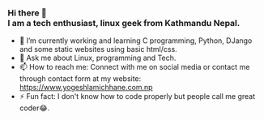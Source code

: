 <h3 color=#47f850> Hi there 👋
<br>
I am a tech enthusiast, linux geek from Kathmandu Nepal.</h3>
<!--
**YogeshLamichhane/YogeshLamichhane** is a ✨ _special_ ✨ repository because its `README.md` (this file) appears on your GitHub profile.
Here are some ideas to get you started:
-->

- 🔭 I’m currently working and learning C programming, Python, DJango and some static websites using basic html/css.
- 💬 Ask me about Linux, programming and Tech.
- 📫 How to reach me: Connect with me on social media or contact me through contact form at my website: https://www.yogeshlamichhane.com.np
- ⚡ Fun fact: I don't know how to code properly but people call me great coder😂.

